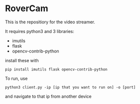 # RoverCam

This is the repositiory for the video streamer.

It requires python3 and 3 libraries:
- imutils
- flask
- opencv-contrib-python

install these with
```
pip install imutils flask opencv-contrib-python
```
To run, use
```
python3 client.py -ip [ip that you want to run on] -o [port]
```
and navigate to that ip from another device
